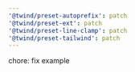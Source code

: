 ```yaml
---
'@twind/preset-autoprefix': patch
'@twind/preset-ext': patch
'@twind/preset-line-clamp': patch
'@twind/preset-tailwind': patch
---
```


chore: fix example
